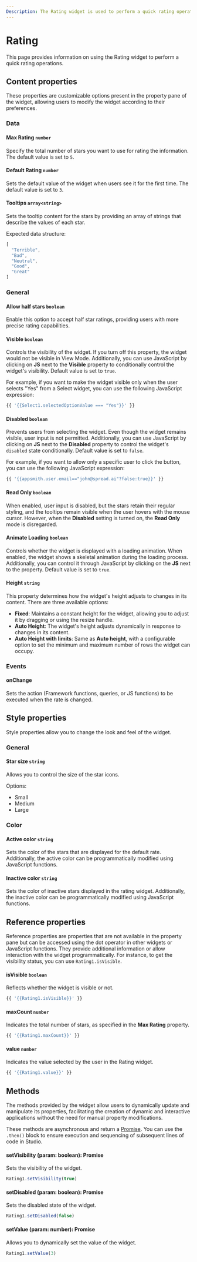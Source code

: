 ```yaml
---
Description: The Rating widget is used to perform a quick rating operation on something. Use the Rate component to rate any sort of information from the connected data source. It's customizable and features rich.
---
```

# Rating

This page provides information on using the Rating widget to perform a quick rating operations.

<ZoomImage src="/img/rating-img.png" alt="Display images on table row selection" caption="Display Rating" />

## Content properties

These properties are customizable options present in the property pane of the widget, allowing users to modify the widget according to their preferences.

### Data

#### Max Rating	`number`

 

Specify the total number of stars you want to use for rating the information. The default value is set to `5`.



#### Default Rating	`number`

 

Sets the default value of the widget when users see it for the first time. The default value is set to `3`.



#### Tooltips `array<string>`

 

Sets the tooltip content for the stars by providing an array of strings that describe the values of each star.

Expected data structure:

```js
[
  "Terrible",
  "Bad",
  "Neutral",
  "Good",
  "Great"
]
```



### General

#### Allow half stars `boolean`

 

Enable this option to accept half star ratings, providing users with more precise rating capabilities.





#### Visible `boolean`

 

Controls the visibility of the widget. If you turn off this property, the widget would not be visible in View Mode. Additionally, you can use JavaScript by clicking on **JS** next to the **Visible** property to conditionally control the widget's visibility. Default value is set to `true`.

For example, if you want to make the widget visible only when the user selects "Yes" from a Select widget, you can use the following JavaScript expression: 
```js
{{ '{{Select1.selectedOptionValue === "Yes"}}' }}
```



#### Disabled `boolean`

 

Prevents users from selecting the widget. Even though the widget remains visible, user input is not permitted. Additionally, you can use JavaScript by clicking on **JS** next to the **Disabled** property to control the widget's `disabled` state conditionally. Default value is set to `false`.

For example, if you want to allow only a specific user to click the button, you can use the following JavaScript expression: 
```js
{{ '{{appsmith.user.email=="john@spread.ai"?false:true}}' }}
```



#### Read Only	 `boolean`

 

When enabled, user input is disabled, but the stars retain their regular styling, and the tooltips remain visible when the user hovers with the mouse cursor. However, when the **Disabled** setting is turned on, the **Read Only** mode is disregarded.



#### Animate Loading `boolean`


 

Controls whether the widget is displayed with a loading animation. When enabled, the widget shows a skeletal animation during the loading process. Additionally, you can control it through JavaScript by clicking on the **JS** next to the property.  Default value is set to `true`.



#### Height `string`


 

This property determines how the widget's height adjusts to changes in its content. There are three available options:


* **Fixed**: Maintains a constant height for the widget, allowing you to adjust it by dragging or using the resize handle.
* **Auto Height**: The widget's height adjusts dynamically in response to changes in its content.
* **Auto Height with limits**: Same as **Auto height**, with a configurable option to set the minimum and maximum number of rows the widget can occupy.




### Events

#### onChange		

 

Sets the action (Framework functions, queries, or JS functions) to be executed when the rate is changed.



## Style properties

Style properties allow you to change the look and feel of the widget.

### General

#### Star size `string`

 

Allows you to control the size of the star icons.

Options:

* Small
* Medium
* Large




### Color

#### Active color	`string`

 

Sets the color of the stars that are displayed for the default rate. Additionally, the active color can be programmatically modified using JavaScript functions.




#### Inactive color `string`	

 

Sets the color of inactive stars displayed in the rating widget. Additionally, the inactive color can be programmatically modified using JavaScript functions.




## Reference properties

Reference properties are properties that are not available in the property pane but can be accessed using the dot operator in other widgets or JavaScript functions. They provide additional information or allow interaction with the widget programmatically. For instance, to get the visibility status, you can use `Rating1.isVisible`.

#### isVisible `boolean`

 

Reflects whether the widget is visible or not.


```js
{{ '{{Rating1.isVisible}}' }}
```



#### maxCount `number`

 

Indicates the total number of stars, as specified in the **Max Rating** property.


```js
{{ '{{Rating1.maxCount}}' }}
```



#### value `number`

 

Indicates the value selected by the user in the Rating widget.


```js
{{ '{{Rating1.value}}' }}
```




## Methods

The methods provided by the widget allow users to dynamically update and manipulate its properties, facilitating the creation of dynamic and interactive applications without the need for manual property modifications. 

These methods are asynchronous and return a [Promise](/writing-code-in-studio/using-js-promises.md). You can use the `.then()` block to ensure execution and sequencing of subsequent lines of code in Studio.


#### setVisibility (param: boolean): Promise

 

Sets the visibility of the widget.



```js
Rating1.setVisibility(true)
```





#### setDisabled (param: boolean): Promise

 

Sets the disabled state of the widget.



```js
Rating1.setDisabled(false)
```




#### setValue (param: number): Promise

 

Allows you to dynamically set the value of the widget.



```js
Rating1.setValue(3)
```

